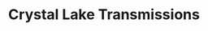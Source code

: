 ---
title: "Crystal Lake Transmissions"
url: /crystal-lake/crystal-lake-transmissions/
shop: Autowerkstatt
---
